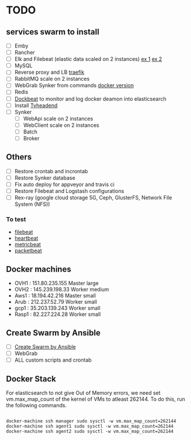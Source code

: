 # TODO

## services swarm to install

- [ ] Emby
- [ ] Rancher
- [ ] Elk and Filebeat (elastic data scaled on 2 instances) [ex 1][ex_elk2] [ex 2][ex_elk]
- [ ] MySQL
- [ ] Reverse proxy and LB [traefik][ex_traefik]
- [ ] RabbitMQ scale on 2 instances
- [ ] WebGrab Synker from commands [docker version](https://github.com/linuxserver/docker-webgrabplus)
- [ ] Redis
- [ ] [Dockbeat](https://github.com/Ingensi/dockbeat) to monitor and log docker deamon into elasticsearch
- [ ] Install [Tvheadend]
- [ ] Synker
  - [ ] WebApi       scale on 2 instances
  - [ ] WebClient    scale on 2 instances
  - [ ] Batch
  - [ ] Broker

## Others

- [ ] Restore crontab and incrontab
- [ ] Restore Synker database
- [ ] Fix auto deploy for appveyor and travis ci
- [ ] Restore Filebeat and Logstash configurations
- [ ] Rex-ray (google cloud storage 5G, Ceph, GlusterFS, Network File System (NFS))

### To test

* [filebeat][filebeat]
* [heartbeat][heartbeat]
* [metricbeat][metricbeat]
* [packetbeat][packetbeat]

## Docker machines

- OVH1  : 151.80.235.155     Master    large
- OVH2  : 145.239.198.33     Worker    medium
- Aws1  : 18.194.42.216      Master    small
- Arub  : 212.237.52.79      Worker    small
- gcp1  : 35.203.139.243     Worker    small
- Rasp1 : 82.227.224.28      Worker    small

## Create Swarm by Ansible

- [ ] [Create Swarm by Ansible](https://thisendout.com/2016/09/13/deploying-docker-swarm-with-ansible/)
- [ ] WebGrab
- [ ] ALL custom scripts and crontab

## Docker Stack

For elasticsearch to not give Out of Memory errors, we need set vm.max_map_count of the kernel of VMs to atleast 262144. To do this, run the following commands.

```shell

docker-machine ssh manager sudo sysctl -w vm.max_map_count=262144
docker-machine ssh agent1 sudo sysctl -w vm.max_map_count=262144
docker-machine ssh agent2 sudo sysctl -w vm.max_map_count=262144

```

[beats]: https://www.elastic.co/products/beats
[elastic]: https://www.elastic.co/
[filebeat]: https://www.elastic.co/guide/en/beats/filebeat/current/running-on-docker.html
[heartbeat]: https://www.elastic.co/guide/en/beats/heartbeat/current/running-on-docker.html
[metricbeat]: https://www.elastic.co/guide/en/beats/metricbeat/current/running-on-docker.html
[packetbeat]: https://www.elastic.co/guide/en/beats/packetbeat/current/running-on-docker.html
[Tvheadend]:https://github.com/linuxserver/docker-tvheadend
[ex_traefik]:https://zerokspot.com/weblog/2017/09/03/docker-stacks-for-local-development/
[ex_elk]:https://github.com/elastic/stack-docker/blob/master/docker-compose.yml
[ex_elk2]:https://github.com/ahromis/swarm-elk
